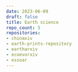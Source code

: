 ```yaml
---
date: 2023-06-09
draft: false
title: Earth science
repo_count: 5
repositories:
- chinaxiv
- earth-prints-repository
- eartharxiv
- ecoevorxiv
- essoar
---
```



